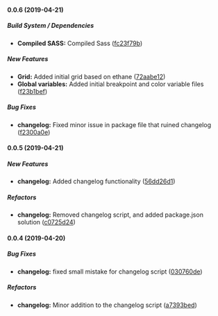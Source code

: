 #### 0.0.6 (2019-04-21)

##### Build System / Dependencies

* **Compiled SASS:**  Compiled Sass ([fc23f79b](https://github.com/formaal/principles/commit/fc23f79bea2451cb092aeb9aa704611e185f0197))

##### New Features

* **Grid:**  Added initial grid based on ethane ([72aabe12](https://github.com/formaal/principles/commit/72aabe12e10c7530f463a7ac66b1c8ee0efcb047))
* **Global variables:**  Added initial breakpoint and color variable files ([f23b1bef](https://github.com/formaal/principles/commit/f23b1beffdfdb23be42ea4ba9909fb20e2f19717))

##### Bug Fixes

* **changelog:**  Fixed minor issue in package file that ruined changelog ([f2300a0e](https://github.com/formaal/principles/commit/f2300a0e5b5dba0e324ca6e108b2258dbbb1e625))

#### 0.0.5 (2019-04-21)

##### New Features

* **changelog:**  Added changelog functionality ([56dd26d1](https://github.com/formaal/principles/commit/56dd26d1f214044fde40090d9f7d0bb38b46a92c))

##### Refactors

* **changelog:**  Removed changelog script, and added package.json solution ([c0725d24](https://github.com/formaal/principles/commit/c0725d2432699bf6ad69650add42f76e8f98073a))

#### 0.0.4 (2019-04-20)

##### Bug Fixes

* **changelog:**  fixed small mistake for changelog script ([030760de](https://github.com/formaal/principles/commit/030760dea2ca7742b43f0baa2fb4500673115f0e))

##### Refactors

* **changelog:**  Minor addition to the changelog script ([a7393bed](https://github.com/formaal/principles/commit/a7393bed7e487c45f2b1cf8d57f3668ddc4e4e3d))
